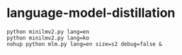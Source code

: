 # language-model-distillation

```
python minilmv2.py lang=en
python minilmv2.py lang=ko
nohup python mlm.py lang=en size=s2 debug=false &
```